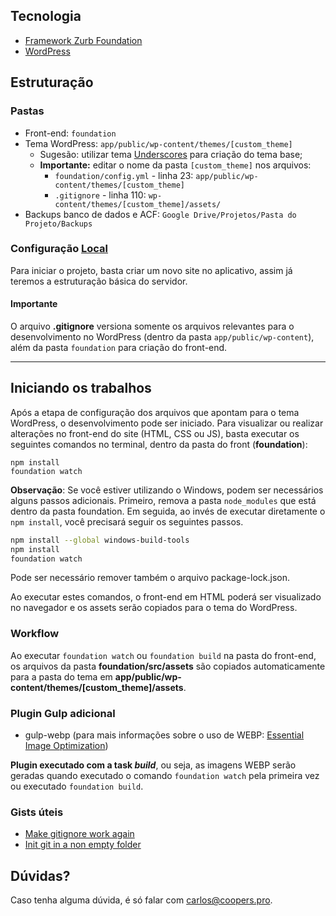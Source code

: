 ## Tecnologia
- [Framework Zurb Foundation](https://foundation.zurb.com/sites/docs/)
- [WordPress](https://br.wordpress.org/)

## Estruturação

### Pastas
- Front-end: `foundation`
- Tema WordPress: `app/public/wp-content/themes/[custom_theme]`
  - Sugesão: utilizar tema [Underscores](https://underscores.me/) para criação do tema base;
  - **Importante:** editar o nome da pasta `[custom_theme]` nos arquivos:
    - `foundation/config.yml` - linha 23: `app/public/wp-content/themes/[custom_theme]`
    - `.gitignore` - linha 110: `wp-content/themes/[custom_theme]/assets/`
- Backups banco de dados e ACF: `Google Drive/Projetos/Pasta do Projeto/Backups`

### Configuração [Local](https://local.getflywheel.com/)
Para iniciar o projeto, basta criar um novo site no aplicativo, assim já teremos a estruturação básica do servidor.

#### Importante
O arquivo **.gitignore** versiona somente os arquivos relevantes para o desenvolvimento no WordPress (dentro da pasta `app/public/wp-content`), além da pasta `foundation` para criação do front-end.

---

## Iniciando os trabalhos
Após a etapa de configuração dos arquivos que apontam para o tema WordPress, o desenvolvimento pode ser iniciado. Para visualizar ou realizar alterações no front-end do site (HTML, CSS ou JS), basta executar os seguintes comandos no terminal, dentro da pasta do front (**foundation**):

```
npm install
foundation watch
```

**Observação**: Se você estiver utilizando o Windows, podem ser necessários alguns passos adicionais. Primeiro, remova a pasta `node_modules` que está dentro da pasta foundation. Em seguida, ao invés de executar diretamente o `npm install`, você precisará seguir os seguintes passos.

```bash
npm install --global windows-build-tools
npm install
foundation watch
```

Pode ser necessário remover também o arquivo package-lock.json.

Ao executar estes comandos, o front-end em HTML poderá ser visualizado no navegador e os assets serão copiados para o tema do WordPress.

### Workflow
Ao executar `foundation watch` ou `foundation build` na pasta do front-end, os arquivos da pasta **foundation/src/assets** são copiados automaticamente para a pasta do tema em **app/public/wp-content/themes/[custom_theme]/assets**.

### Plugin Gulp adicional
- gulp-webp (para mais informações sobre o uso de WEBP: [Essential Image Optimization](https://images.guide))

**Plugin executado com a task _build_**, ou seja, as imagens WEBP serão geradas quando executado o comando `foundation watch` pela primeira vez ou executado `foundation build`.

### Gists úteis
- [Make gitignore work again](https://gist.github.com/CarlosSouza/c5e55aa9973a2071410eb029101759c8)
- [Init git in a non empty folder](https://gist.github.com/CarlosSouza/e094bbd18f4e1859050f5f9e396bfe47)

## Dúvidas?
Caso tenha alguma dúvida, é só falar com carlos@coopers.pro.

